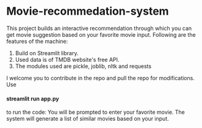 # Movie-recommedation-system
This project builds an interactive recommendation through which you can get movie suggestion based on your favorite movie input.
Following are the features of the machine:
1. Build on Streamlit library.
2. Used data is of TMDB website's free API.
3. The modules used are pickle, joblib, nltk and requests

I welcome you to contribute in the repo and pull the repo for modifications.
Use
#### streamlit run app.py 
to run the code:
You will be prompted to enter your favorite movie.
The system will generate a list of similar movies based on your input.
